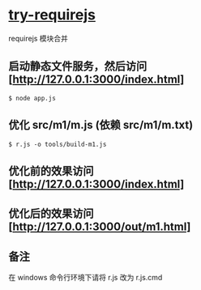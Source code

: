 # [try-requirejs](https://github.com/rongjihuang/try-requirejs)
requirejs 模块合并

## 启动静态文件服务，然后访问 [http://127.0.0.1:3000/index.html]
```
$ node app.js
```

## 优化 src/m1/m.js (依赖 src/m1/m.txt)
```
$ r.js -o tools/build-m1.js
```

## 优化前的效果访问 [http://127.0.0.1:3000/index.html]

## 优化后的效果访问 [http://127.0.0.1:3000/out/m1.html]

## 备注
在 windows 命令行环境下请将 r.js 改为 r.js.cmd